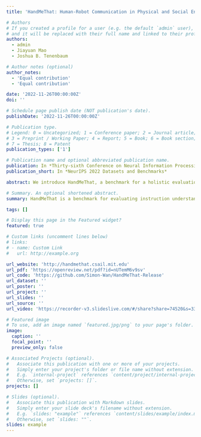 ```yaml
---
title: 'HandMeThat: Human-Robot Communication in Physical and Social Environments'

# Authors
# If you created a profile for a user (e.g. the default `admin` user), write the username (folder name) here
# and it will be replaced with their full name and linked to their profile.
authors:
  - admin
  - Jiayuan Mao
  - Joshua B. Tenenbaum

# Author notes (optional)
author_notes:
  - 'Equal contribution'
  - 'Equal contribution'

date: '2022-11-26T00:00:00Z'
doi: ''

# Schedule page publish date (NOT publication's date).
publishDate: '2022-11-26T00:00:00Z'

# Publication type.
# Legend: 0 = Uncategorized; 1 = Conference paper; 2 = Journal article;
# 3 = Preprint / Working Paper; 4 = Report; 5 = Book; 6 = Book section;
# 7 = Thesis; 8 = Patent
publication_types: ['1']

# Publication name and optional abbreviated publication name.
publication: In *Thirty-sixth Conference on Neural Information Processing Systems Datasets and Benchmarks Track*
publication_short: In *NeurIPS 2022 Datasets and Benchmarks*

abstract: We introduce HandMeThat, a benchmark for a holistic evaluation of instruction understanding and following in physical and social environments. While previous datasets primarily focused on language grounding and planning, HandMeThat considers the resolution of human instructions with ambiguities based on the physical (object states and relations) and social (human actions and goals) information. HandMeThat contains 10,000 episodes of human-robot interactions. In each episode, the robot first observes a trajectory of human actions towards her internal goal. Next, the robot receives a human instruction and should take actions to accomplish the subgoal set through the instruction. In this paper, we present a textual interface for our benchmark, where the robot interacts with a virtual environment through textual commands. We evaluate several baseline models on HandMeThat, and show that both offline and online reinforcement learning algorithms perform poorly on HandMeThat, suggesting significant room for future work on physical and social human-robot communications and interactions.

# Summary. An optional shortened abstract.
summary: HandMeThat is a benchmark for evaluating instruction understanding and following in physical and social environments.

tags: []

# Display this page in the Featured widget?
featured: true

# Custom links (uncomment lines below)
# links:
# - name: Custom Link
#   url: http://example.org

url_website: 'http://handmethat.csail.mit.edu'
url_pdf: 'https://openreview.net/pdf?id=nUTemM6v9sv'
url_code: 'https://github.com/Simon-Wan/HandMeThat-Release'
url_dataset: ''
url_poster: ''
url_project: ''
url_slides: ''
url_source: ''
url_video: 'https://recorder-v3.slideslive.com/#/share?share=74520&s=3309fe30-fc9d-4d01-a149-d33a117fc3ed'

# Featured image
# To use, add an image named `featured.jpg/png` to your page's folder.
image:
  caption: ''
  focal_point: ''
  preview_only: false

# Associated Projects (optional).
#   Associate this publication with one or more of your projects.
#   Simply enter your project's folder or file name without extension.
#   E.g. `internal-project` references `content/project/internal-project/index.md`.
#   Otherwise, set `projects: []`.
projects: []

# Slides (optional).
#   Associate this publication with Markdown slides.
#   Simply enter your slide deck's filename without extension.
#   E.g. `slides: "example"` references `content/slides/example/index.md`.
#   Otherwise, set `slides: ""`.
slides: example
---
```


